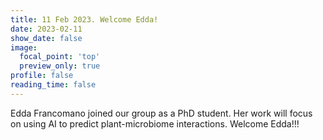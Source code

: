 ```yaml
---
title: 11 Feb 2023. Welcome Edda!
date: 2023-02-11
show_date: false
image:
  focal_point: 'top'
  preview_only: true
profile: false
reading_time: false
---
```


Edda Francomano joined our group as a PhD student. Her work will focus on using AI to predict plant-microbiome interactions. Welcome Edda!!!

<!--more-->

